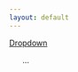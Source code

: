 ```yaml
---
layout: default
---
```


<div class="dropdown">
  <a class="dropdown-toggle" id="dLabel" role="button" data-toggle="dropdown" data-target="#" href="/page.html">
    Dropdown
    <b class="caret"></b>
  </a>
  <ul class="dropdown-menu" role="menu" aria-labelledby="dLabel">
    ...
  </ul>
</div>

